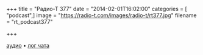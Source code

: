 +++
title = "Радио-Т 377"
date = "2014-02-01T16:02:00"
categories = [ "podcast",]
image = "https://radio-t.com/images/radio-t/rt377.jpg"
filename = "rt_podcast377"

+++

[аудио](http://cdn.radio-t.com/rt_podcast377.mp3) • [лог чата](http://chat.radio-t.com/logs/radio-t-377.html)
<audio src="http://cdn.radio-t.com/rt_podcast377.mp3" preload="none"></audio>
